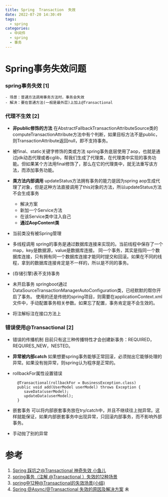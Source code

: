 ```yaml
---
title: Spring  Transaction  失效
date: 2022-07-20 14:30:49
tags: 
  - spring
categories: 
  - 中间件
  - spring 
  - 事务
---
```



<p></p>
<!-- more -->


# Spring事务失效问题
###  spring事务失效 [1]

	- 场景：普通方法调用事务方法时，事务会失效
	- 解决：要在普通方法(一般是最外层)上加上@Transactional


###  代理不生效 [2]
+ **非public修饰的方法**
  在AbstractFallbackTransactionAttributeSource类的computeTransactionAttribute方法中有个判断，如果目标方法不是public，则TransactionAttribute返回null，即不支持事务。
  
+ 被final、static关键字修饰的类或方法
  spring事务底层使用了aop，也就是通过jdk动态代理或者cglib，帮我们生成了代理类，在代理类中实现的事务功能。但如果某个方法用final修饰了，那么在它的代理类中，就无法重写该方法，而添加事务功能。
  
+ **类方法内部调用**
  updateStatus方法拥有事务的能力是因为spring aop生成代理了对象，但是这种方法直接调用了this对象的方法，所以updateStatus方法不会生成事务
  + 解决方案
   - 新加一个Service方法
   - 在该Service类中注入自己
   - **通过AopContent类**

+ 当前类没有被Spring管理
  
+ 多线程调用
  spring的事务是通过数据库连接来实现的。当前线程中保存了一个map，key是数据源，value是数据库连接。
  同一个事务，其实是指同一个数据库连接，只有拥有同一个数据库连接才能同时提交和回滚。如果在不同的线程，拿到的数据库连接肯定是不一样的，所以是不同的事务。
  
+ (存储引擎)表不支持事务

+ 未开启事务
  springboot通过DataSourceTransactionManagerAutoConfiguration类，已经默默的帮你开启了事务。
  使用的还是传统的spring项目，则需要在applicationContext.xml文件中，手动配置事务相关参数。如果忘了配置，事务肯定是不会生效的。

+ 将注解标注在接口方法上


### 错误使用@Transactional [2]
+ 错误的传播机制
  目前只有这三种传播特性才会创建新事务：REQUIRED，REQUIRES_NEW，NESTED。
  
+ **异常被内部catch**
  如果想要spring事务能够正常回滚，必须抛出它能够处理的异常。如果没有抛异常，则spring认为程序是正常的。
  
+ rollbackFor属性设置错误
  ```
    @Transactional(rollbackFor = BusinessException.class)
    public void add(UserModel userModel) throws Exception {
       saveData(userModel);
       updateData(userModel);
    }
  ```

+ 嵌套事务
  可以将内部嵌套事务放在try/catch中，并且不继续往上抛异常。这样就能保证，如果内部嵌套事务中出现异常，只回滚内部事务，而不影响外部事务。

+ 手动抛了别的异常


# 参考
1. [Spring 踩坑之@Transactional 神奇失效  小鱼儿](https://segmentfault.com/a/1190000014617571)
2. [spring事务（注解 @Transactional ）失效的12种场景](https://blog.csdn.net/mccand1234/article/details/124571619) 
3. [spring中12种@Transactional的失效场景(小结)](https://www.45fan.com/article.php?aid=1CO8aGBW5f63eGYH)
100. [Spring @Async/@Transactional 失效的原因及解决方案](https://www.jianshu.com/p/9a0de6577ed7) 未




